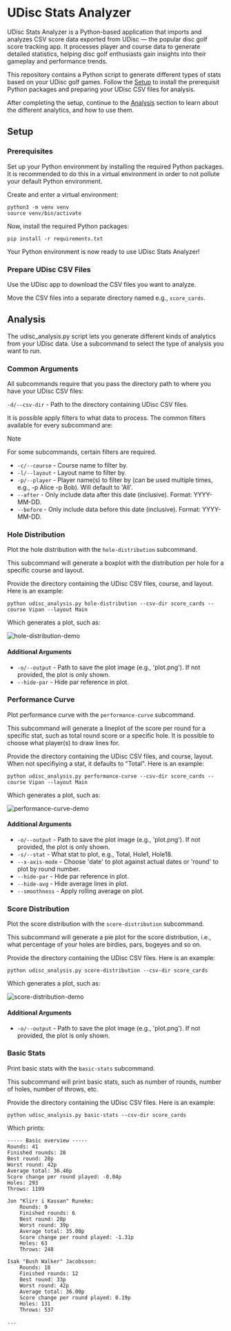 # UDisc Stats Analyzer

UDisc Stats Analyzer is a Python-based application that imports and analyzes CSV
score data exported from UDisc — the popular disc golf score tracking app. It
processes player and course data to generate detailed statistics, helping disc
golf enthusiasts gain insights into their gameplay and performance trends.

This repository contains a Python script to generate different types of stats
based on your UDisc golf games. Follow the [Setup](#setup) to install the
prerequisit Python packages and preparing your UDisc CSV files for analysis.

After completing the setup, continue to the [Analysis](#analysis) section to
learn about the different analytics, and how to use them.

## Setup

### Prerequisites

Set up your Python environment by installing the required Python packages. It is
recommended to do this in a virtual environment in order to not pollute your
default Python environment.

Create and enter a virtual environment:

```
python3 -m venv venv
source venv/bin/activate
```

Now, install the required Python packages:

```
pip install -r requirements.txt
```

Your Python environment is now ready to use UDisc Stats Analyzer!

### Prepare UDisc CSV Files

Use the UDisc app to download the CSV files you want to analyze.

Move the CSV files into a separate directory named e.g., `score_cards`.

## Analysis

The udisc_analysis.py script lets you generate different kinds of analytics from
your UDisc data. Use a subcommand to select the type of analysis you want to
run.

### Common Arguments

All subcommands require that you pass the directory path to where you have
your UDisc CSV files:

`-d/--csv-dir` - Path to the directory containing UDisc CSV files.

It is possible apply filters to what data to process. The common filters
available for every subcommand are:

> [!NOTE]
>
> For some subcommands, certain filters are required.

- `-c/--course` - Course name to filter by.
- `-l/--layout` - Layout name to filter by.
- `-p/--player` - Player name(s) to filter by (can be used multiple times,
  e.g., -p Alice -p Bob). Will default to 'All'.
- `--after` - Only include data after this date (inclusive). Format: YYYY-MM-DD.
- `--before` - Only include data before this date (inclusive). Format:
  YYYY-MM-DD.

### Hole Distribution

Plot the hole distribution with the `hole-distribution` subcommand.

This subcommand will generate a boxplot with the distribution per hole for a
specific course and layout.

Provide the directory containing the UDisc CSV files, course, and layout. Here
is an example:

```
python udisc_analysis.py hole-distribution --csv-dir score_cards --course Vipan --layout Main
```

Which generates a plot, such as:

![hole-distribution-demo](docs/hole-distribution-demo.png)

#### Additional Arguments

- `-o/--output` - Path to save the plot image (e.g., 'plot.png'). If not
  provided, the plot is only shown.
- `--hide-par` - Hide par reference in plot.

### Performance Curve

Plot performance curve with the `performance-curve` subcommand.

This subcommand will generate a lineplot of the score per round for a specific
stat, such as total round score or a specific hole. It is possible to choose
what player(s) to draw lines for.

Provide the directory containing the UDisc CSV files, and course, layout. When
not specifiying a stat, it defaults to "Total". Here is an example:

```
python udisc_analysis.py performance-curve --csv-dir score_cards --course Vipan --layout Main
```

Which generates a plot, such as:

![performance-curve-demo](docs/performance-curve-demo.png)

#### Additional Arguments

- `-o/--output` - Path to save the plot image (e.g., 'plot.png'). If not
  provided, the plot is only shown.
- `-s/--stat` - What stat to plot, e.g., Total, Hole1, Hole18.
- `--x-axis-mode` - Choose 'date' to plot against actual dates or 'round' to
  plot by round number.
- `--hide-par` - Hide par reference in plot.
- `--hide-avg` - Hide average lines in plot.
- `--smoothness` - Apply rolling average on plot.

### Score Distribution

Plot the score distribution with the `score-distribution` subcommand.

This subcommand will generate a pie plot for the score distribution, i.e., what
percentage of your holes are birdies, pars, bogeyes and so on.

Provide the directory containing the UDisc CSV files. Here is an example:

```
python udisc_analysis.py score-distribution --csv-dir score_cards
```

Which generates a plot, such as:

![score-distribution-demo](docs/score-distribution-demo.png)

#### Additional Arguments

- `-o/--output` - Path to save the plot image (e.g., 'plot.png'). If not
  provided, the plot is only shown.

### Basic Stats

Print basic stats with the `basic-stats` subcommand.

This subcommand will print basic stats, such as number of rounds, number of
holes, number of throws, etc.

Provide the directory containing the UDisc CSV files. Here is an example:

```
python udisc_analysis.py basic-stats --csv-dir score_cards
```

Which prints:

```
----- Basic overview -----
Rounds: 41
Finished rounds: 28
Best round: 28p
Worst round: 42p
Average total: 36.46p
Score change per round played: -0.04p
Holes: 293
Throws: 1199

Jon "Klirr i Kassan" Runeke:
    Rounds: 9
    Finished rounds: 6
    Best round: 28p
    Worst round: 39p
    Average total: 35.00p
    Score change per round played: -1.31p
    Holes: 63
    Throws: 248

Isak "Bush Walker" Jacobsson:
    Rounds: 18
    Finished rounds: 12
    Best round: 33p
    Worst round: 42p
    Average total: 36.00p
    Score change per round played: 0.19p
    Holes: 131
    Throws: 537

...
```
